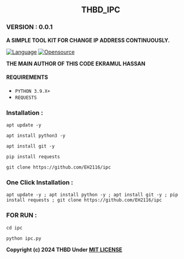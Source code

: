 <h2 align="center"> THBD_IPC </h2>
<h3>VERSION : 0.0.1 </h3>


**A SIMPLE TOOL KIT FOR CHANGE IP ADDRESS CONTINUOUSLY.**


[![Language](https://img.shields.io/badge/Written%20in-Python3-blue)](#)
[![Opensource](https://img.shields.io/badge/Open%20Source-Yes-green)](#)

**THE MAIN AUTHOR OF THIS CODE EKRAMUL HASSAN**

#### REQUIREMENTS
* `PYTHON 3.9.X+`
* `REQUESTS`
### Installation :

```
apt update -y

apt install python3 -y

apt install git -y

pip install requests

git clone https://github.com/EH2116/ipc

```

### One Click Installation :

```
apt update -y ; apt install python -y ; apt install git -y ; pip install requests ; git clone https://github.com/EH2116/ipc

```


### FOR RUN :

```
cd ipc

python ipc.py

```

<b>Copyright (c) 2024 THBD Under <a href="https://raw.githubusercontent.com/mao2116/mmail/main/LICENSE">MIT LICENSE</a></b>
